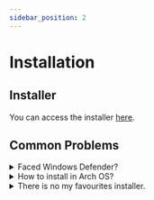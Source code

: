 ```yaml
---
sidebar_position: 2
---
```


# Installation

## Installer

You can access the installer [here](https://github.com/kimlimjustin/xplorer/releases).

## Common Problems

<details>
<summary>
Faced Windows Defender?
</summary>

This is actually not an error, it's a design choice by Microsoft to protect those of us who are not tech-savvy (i.e. potentially your friends) from a virus. You don't need to worry about the safety of Xplorer in this case since it's [open source](https://github.com/kimlimjustin/xplorer) and you can inspect the code or even build your own version!

To Handle this, you can just click the `More Info` button, then, just click Run Anyway.

1. ![Step 1](/img/docs/windows-defender-1.png)
2. ![Step 2](/img/docs/windows-defender-2.png)

:::note References

Adopted from [Stack Overflow](https://stackoverflow.com/questions/65488839/how-can-i-avoid-windows-protected-your-pc-problem-when-my-friends-try-to-use-m).

:::

</details>
<details>
<summary>
How to install in Arch OS?
</summary>

Run the following command:

```bash
sudo pacman -u [installer file name]
```

:::info
If you faced the `xplorer exists in filesystem` error, run this command instead:

```bash
sudo pacman -u [installer file name] --overwrite "*"
```

:::

</details>
<details>
<summary>
There is no my favourites installer.
</summary>

Please address an issue [here](https://github.com/kimlimjustin/xplorer).

</details>
